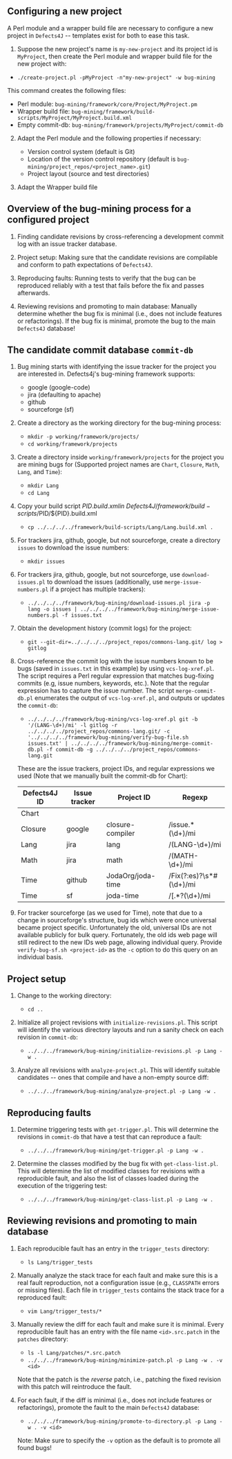 Configuring a new project
----------------------------
A Perl module and a wrapper build file are necessary to configure a new project
in `Defects4J` -- templates exist for both to ease this task.

1. Suppose the new project's name is `my-new-project` and its project id is
`MyProject`, then create the Perl module and wrapper build file for the new
project with:
  - `./create-project.pl -pMyProject -n"my-new-project" -w bug-mining`

This command creates the following files:
  - Perl module: `bug-mining/framework/core/Project/MyProject.pm`
  - Wrapper build file: `bug-mining/framework/build-scripts/MyProject/MyProject.build.xml`
  - Empty commit-db: `bug-mining/framework/projects/MyProject/commit-db`

2. Adapt the Perl module and the following properties if necessary:
    - Version control system (default is Git)
    - Location of the version control repository (default is
      `bug-mining/project_repos/<project_name>.git`)
    - Project layout (source and test directories)

3. Adapt the Wrapper build file

Overview of the bug-mining process for a configured project
----------------------------
1. Finding candidate revisions by cross-referencing a development commit log
   with an issue tracker database.

2. Project setup: Making sure that the candidate revisions are compilable and
   conform to path expectations of `Defects4J`.

3. Reproducing faults: Running tests to verify that the bug can be reproduced
   reliably with a test that fails before the fix and passes afterwards.

4. Reviewing revisions and promoting to main database: Manually determine
   whether the bug fix is minimal (i.e., does not include features or
   refactorings). If the bug fix is minimal, promote the bug to the main
   `Defects4J` database!

The candidate commit database `commit-db`
-------------------------
1. Bug mining starts with identifying the issue tracker for the project you are
   interested in. Defects4j's bug-mining framework supports:
    - google (google-code)
    - jira (defaulting to apache)
    - github
    - sourceforge (sf)

2. Create a directory as the working directory for the bug-mining process:
    - `mkdir -p working/framework/projects/`
    - `cd working/framework/projects`

3. Create a directory inside `working/framework/projects` for the project you are mining bugs for
   (Supported project names are `Chart`, `Closure`, `Math`, `Lang`, and `Time`):
    - `mkdir Lang`
    - `cd Lang`

4. Copy your build script ${PID}.build.xml in ~Defects4J/framework/build-scripts/$PID/${PID}.build.xml
    - `cp ../../../../framework/build-scripts/Lang/Lang.build.xml .`

5. For trackers jira, github, google, but not sourceforge, create a
   directory `issues` to download the issue numbers:
    - `mkdir issues`

6. For trackers jira, github, google, but not sourceforge, use
   `download-issues.pl` to download the issues (additionally, use
   `merge-issue-numbers.pl` if a project has multiple trackers):
    - `../../../../framework/bug-mining/download-issues.pl jira -p lang -o issues |
      ../../../../framework/bug-mining/merge-issue-numbers.pl -f issues.txt`

7. Obtain the development history (commit logs) for the project:
    - `git --git-dir=../../../../project_repos/commons-lang.git/ log > gitlog`

8. Cross-reference the commit log with the issue numbers known to be bugs
   (saved in `issues.txt` in this example) by using `vcs-log-xref.pl`. The
   script requires a Perl regular expression that matches bug-fixing commits
   (e.g, issue numbers, keywords, etc.). Note that the regular expression has to
   capture the issue number. The script `merge-commit-db.pl` enumerates the
   output of `vcs-log-xref.pl`, and outputs or updates the `commit-db`:
    -  `../../../../framework/bug-mining/vcs-log-xref.pl git -b '/(LANG-\d+)/mi' -l gitlog
       -r ../../../../project_repos/commons-lang.git/
       -c '../../../../framework/bug-mining/verify-bug-file.sh issues.txt' |
       ../../../../framework/bug-mining/merge-commit-db.pl -f commit-db -g ../../../../project_repos/commons-lang.git`


   These are the issue trackers, project IDs, and regular expressions we used
   (Note that we manually built the commit-db for Chart):

   | Defects4J ID | Issue tracker | Project ID        | Regexp                  |
   |--------------|---------------|-------------------|-------------------------|
   | Chart        |               |                   |                         |
   | Closure      | google        | closure-compiler  | /issue.*(\d+)/mi        |
   | Lang         | jira          | lang              | /(LANG-\d+)/mi          |
   | Math         | jira          | math              | /(MATH-\d+)/mi          |
   | Time         | github        | JodaOrg/joda-time | /Fix(?:es)?\s*#(\d+)/mi |
   | Time         | sf            | joda-time         | /\[.*?(\d+)/mi          |

9. For tracker sourceforge (as we used for Time), note that due to a change in
   sourceforge's structure, bug ids which were once universal became project
   specific. Unfortunately the old, universal IDs are not available publicly for
   bulk query. Fortunately, the old ids web page will still redirect to the new
   IDs web page, allowing individual query.
   Provide `verify-bug-sf.sh <project-id>` as the `-c` option to do this query
   on an individual basis.

Project setup
------------
1. Change to the working directory:
    - `cd ..`

2. Initialize all project revisions with `initialize-revisions.pl`. This script
   will identify the various directory layouts and run a sanity check on each
   revision in `commit-db`:
    - `../../../framework/bug-mining/initialize-revisions.pl -p Lang -w .`

3. Analyze all revisions with `analyze-project.pl`. This will identify suitable
   candidates -- ones that compile and have a non-empty source diff:
    - `../../../framework/bug-mining/analyze-project.pl -p Lang -w .`

Reproducing faults
-------------
1. Determine triggering tests with `get-trigger.pl`. This will determine the
   revisions in `commit-db` that have a test that can reproduce a fault:
    - `../../../framework/bug-mining/get-trigger.pl -p Lang -w .`

2. Determine the classes modified by the bug fix with `get-class-list.pl`. This
   will determine the list of modified classes for revisions with a reproducible
   fault, and also the list of classes loaded during the execution of the
   triggering test:
    - `../../../framework/bug-mining/get-class-list.pl -p Lang -w .`

Reviewing revisions and promoting to main database
------------------
1. Each reproducible fault has an entry in the `trigger_tests` directory:
    - `ls Lang/trigger_tests`

2. Manually analyze the stack trace for each fault and make sure this is a real
   fault reproduction, not a configuration issue (e.g., `CLASSPATH` errors or
   missing files). Each file in `trigger_tests` contains the stack trace for a
   reproduced fault:
    - `vim Lang/trigger_tests/*`

3. Manually review the diff for each fault and make sure it is minimal. Every
   reproducible fault has an entry with the file name `<id>.src.patch` in the
   `patches` directory:
     - `ls -l Lang/patches/*.src.patch`
     - `../../../framework/bug-mining/minimize-patch.pl -p Lang -w . -v <id>`

   Note that the patch is the *reverse* patch, i.e., patching the fixed revision
   with this patch will reintroduce the fault.

4. For each fault, if the diff is minimal (i.e., does not include features or
   refactorings), promote the fault to the main `Defects4J` database:
    - `../../../framework/bug-mining/promote-to-directory.pl -p Lang -w . -v <id>`

   Note: Make sure to specify the `-v` option as the default is to promote all
         found bugs!

